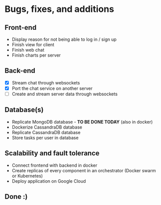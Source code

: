 # Bugs, fixes, and additions

## Front-end

- Display reason for not being able to log in / sign up
- Finish view for client
- Finish web chat
- Finish charts per server  

## Back-end

- [x] Stream chat through websockets 
- [x] Port the chat service on another server
- [ ] Create and stream server data through websockets 

## Database(s)

- Replicate MongoDB database - **TO BE DONE TODAY** (also in docker)
- Dockerize CassandraDB database
- Replicate CassandraDB database
- Store tasks per user in database

## Scalability and fault tolerance

- Connect frontend with backend in docker
- Create replicas of every component in an orchestrator (Docker swarm or Kubernetes) 
- Deploy application on Google Cloud

## Done :)

